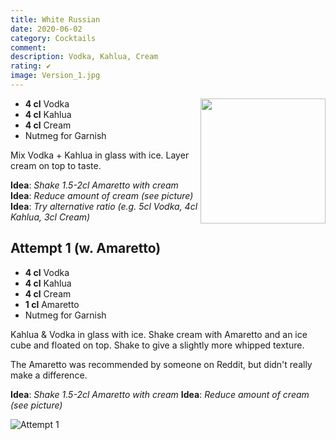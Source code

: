 ```yaml
---
title: White Russian
date: 2020-06-02
category: Cocktails
comment: 
description: Vodka, Kahlua, Cream
rating: ✔
image: Version_1.jpg
---
```

<img src="Version_1.jpg" width="200px" height="200px" style="float: right;">

- **4 cl** Vodka
- **4 cl** Kahlua
- **4 cl** Cream
- Nutmeg for Garnish

Mix Vodka + Kahlua in glass with ice. Layer cream on top to taste.

**Idea**:  *Shake 1.5-2cl Amaretto with cream*
**Idea**:  *Reduce amount of cream (see picture)*
**Idea**:  *Try alternative ratio (e.g. 5cl Vodka, 4cl Kahlua, 3cl Cream)*
 
<p style="clear: right; display: block;"></p>

## Attempt 1 (w. Amaretto)

 - **4 cl** Vodka
 - **4 cl** Kahlua
 - **4 cl** Cream
 - **1 cl** Amaretto
 - Nutmeg for Garnish

Kahlua & Vodka in glass with ice. Shake cream with Amaretto and an ice cube and floated on top. Shake to give a slightly more whipped texture.   

The Amaretto was recommended by someone on Reddit, but didn't really make a difference.

**Idea**:  *Shake 1.5-2cl Amaretto with cream*
**Idea**:  *Reduce amount of cream (see picture)*

  ![Attempt 1][attempt1]

 [attempt1]: Version_1.jpg